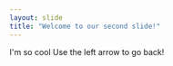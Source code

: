 ```yaml
---
layout: slide
title: "Welcome to our second slide!"
---
```

I'm so cool
Use the left arrow to go back!
